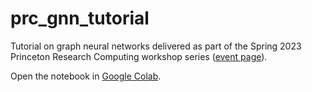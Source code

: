 # prc_gnn_tutorial

Tutorial on graph neural networks delivered as part of the Spring 2023 Princeton Research Computing workshop series ([event page](https://researchcomputing.princeton.edu/events/2023/graph-neural-networks-your-research)).

Open the notebook in [Google Colab](https://colab.research.google.com/github/GageDeZoort/prc_gnn_tutorial/blob/main/gnn_tutorial.ipynb).
